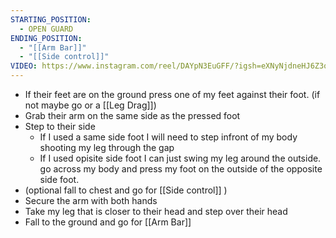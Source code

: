 ```yaml
---
STARTING_POSITION:
  - OPEN GUARD
ENDING_POSITION:
  - "[[Arm Bar]]"
  - "[[Side control]]"
VIDEO: https://www.instagram.com/reel/DAYpN3EuGFF/?igsh=eXNyNjdneHJ6Z3oy
---
```


- If their feet are on the ground press one of my feet against their foot. (if not maybe go or a [[Leg Drag]])
- Grab their arm on the same side as the pressed foot 
- Step to their side
	- If I used a same side foot I will need to step infront of my body shooting my leg through the gap
	- If I used opisite side foot I can just swing my leg around the outside. go across my body and press my foot on the outside of the opposite side foot.
- (optional fall to chest and go for [[Side control]] )
- Secure the arm with both hands 
- Take my leg that is closer to their head and step over their head
- Fall to the ground and go for [[Arm Bar]]